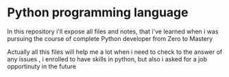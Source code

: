 # Python programming language
In this repository i'll expose all files and notes, that i've learned when i was pursuing the course of complete Python developer from Zero to Mastery

Actually all this files will help me a lot when i need to check to the answer of any issues , i enrolled to have skills in python, but also i asked for a job opportinuty in the future
